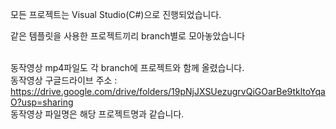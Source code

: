 모든 프로젝트는 Visual Studio(C#)으로 진행되었습니다.

같은 템플릿을 사용한 프로젝트끼리 branch별로 모아놓았습니다<br/><br/>

동작영상 mp4파일도 각 branch에 프로젝트와 함께 올렸습니다. <br/>
동작영상 구글드라이브 주소 : https://drive.google.com/drive/folders/19pNjJXSUezugrvQiGOarBe9tkltoYqaO?usp=sharing<br/>
동작영상 파일명은 해당 프로젝트명과 같습니다.

